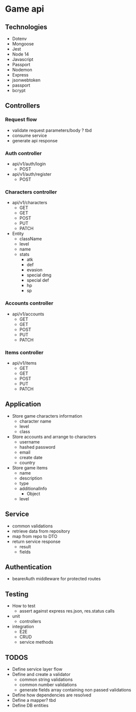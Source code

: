 # Game api

## Technologies

- Dotenv
- Mongoose
- Jest
- Node 14
- Javascript
- Passport
- Nodemon
- Express
- jsonwebtoken
- passport
- bcrypt

## Controllers

### Request flow

- validate request parameters/body ? tbd
- consume service
- generate api response

### Auth controller

- api/v1/auth/login
  - POST
- api/v1/auth/register
  - POST

### Characters controller

- api/v1/characters
  - GET
  - GET
  - POST
  - PUT
  - PATCH
- Entity
  - className
  - level
  - name
  - stats
    - atk
    - def
    - evasion
    - special dmg
    - special def
    - hp
    - sp

### Accounts controller

- api/v1/accounts
  - GET
  - GET
  - POST
  - PUT
  - PATCH

### Items controller

- api/v1/items
  - GET
  - GET
  - POST
  - PUT
  - PATCH

## Application

- Store game characters information
  - character name
  - level
  - class
- Store accounts and arrange to characters
  - username
  - hashed password
  - email
  - create date
  - country
- Store game items
  - name
  - description
  - type
  - additionalInfo
    - Object
  - level

## Service

- common validations
- retrieve data from repository
- map from repo to DTO
- return service response
  - result
  - fields

## Authentication

- bearerAuth middleware for protected routes

## Testing

- How to test
  - assert against express res.json, res.status calls
- unit
  - controllers
- integration
  - E2E
  - CRUD
  - service methods

## TODOS

- Define service layer flow
- Define and create a validator
  - common string validations
  - common number validations
  - generate fields array containing non passed validations
- Define how dependencies are resolved
- Define a mapper? tbd
- Define DB entities
